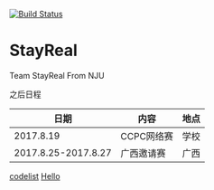 [![Build Status](https://travis-ci.org/AceSrc/StayReal.svg?branch=master)](https://travis-ci.org/AceSrc/StayReal)

# StayReal
Team StayReal From NJU

之后日程

日期 | 内容 | 地点
---|----|---
2017.8.19 | CCPC网络赛 | 学校
2017.8.25-2017.8.27 | 广西邀请赛 | 广西

[codelist](codelist.md)
[Hello](test.md)
